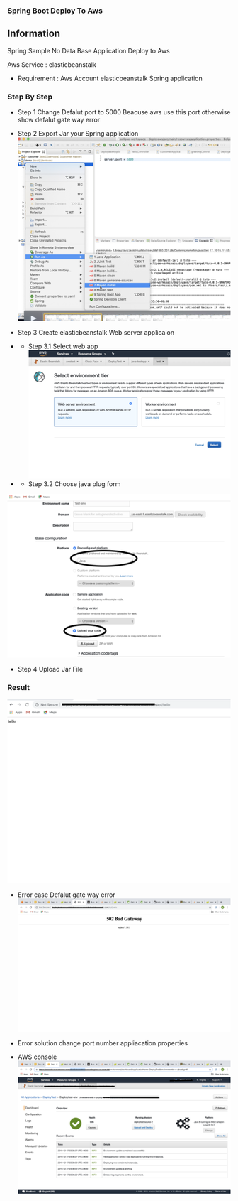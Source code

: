### Spring Boot Deploy To Aws 

## Information 

Spring Sample No Data Base  Application Deploy to Aws 

Aws Service : elasticbeanstalk

- Requirement : Aws Account 
                elasticbeanstalk 
                Spring application 

### Step By Step 

- Step 1 Change Defalut port to 5000 Beacuse aws use this port otherwise show defalut gate way error 

- Step 2 Export Jar your Spring application 
![screenshot](image/stepone.png)

- Step 3 Create elasticbeanstalk Web server applicaion 
- - Step 3.1 Select web app 
![screenshot](image/selectweb.png)
- - Step 3.2 Choose java plug form

![screenshot](image/choosejava.png)


- Step 4 Upload Jar File 

### Result 

![screenshot](image/finalstep.png)



- Error case Defalut gate way error 
![screenshot](image/gatewayerror.png)

- Error solution change port number appliacation.properties


- AWS console 
![screenshot](image/awsconsole.png)



